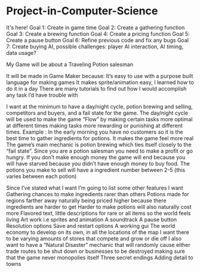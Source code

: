 # Project-in-Computer-Science
It's here!
Goal 1: Create in game time
Goal 2: Create a gathering function
Goal 3: Create a brewing function
Goal 4: Create a pricing function
Goal 5: Create a pause button
Goal 6: Refine previous code and fix any bugs
Goal 7: Create buying AI, possible challenges: player AI interaction, AI timing, data usage?


My Game will be about a Traveling Potion salesman

It will be made in Game Maker because:
It’s easy to use with a purpose built language for making games
It makes sprite/animation easy, I learned how to do it in a day
There are many tutorials to find out how I would accomplish any task I’d have trouble with 

I want at the minimum to have a day/night cycle, potion brewing and selling, competitors and buyers, and a fail state for the game.
The day/night cycle will be used to make the game “Flow” by making certain tasks more optimal at different times making tasks more rewarding or punishing at different times. Example : In the early morning you have no customers so it is the best time to gather ingredients for potions.
It makes the game feel more real
The game’s main mechanic is potion brewing which ties itself closely to the “fail state”. Since you are a potion salesman you need to make a profit or go hungry. If you don’t make enough money the game will end because you will have starved because you didn’t have enough money to buy food. The potions you make to sell will have a ingredient number between 2-5 (this varies between each potion)

Since I’ve stated what I want I’m going to list some other features I want
Gathering chances to make ingredients rarer than others
Potions made for regions farther away naturally being priced higher because there ingredients are harder to get
Harder to make potions will also naturally cost more 
Flavored text, little descriptions for rare or all items so the world feels living
Art work i.e sprites and animation
A soundtrack
A pause button
Resolution options
Save and restart options
A working gui
The world economy to develop on its own, in all the locations of the map I want there to be varying amounts of stores that compete and grow or die off
I also want to have a “Natural Disaster” mechanic that will randomly cause either trade routes to be shut down or businesses to be destroyed making sure that the game never monopolies itself
Three secret endings
Adding detail to towns
